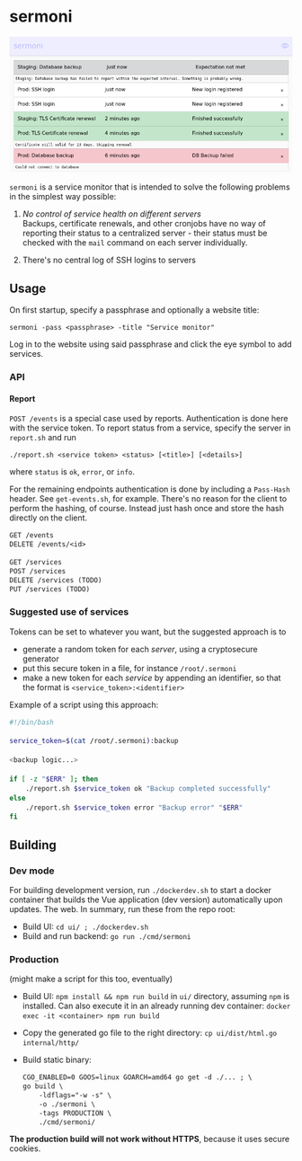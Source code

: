 # sermoni

![Sermoni screenshot](sermoni.png)

`sermoni` is a service monitor that is intended to solve the following problems 
in the simplest way possible:

1. _No control of service health on different servers_   
  Backups, certificate renewals, and other cronjobs have no way of reporting
  their status to a centralized server - their status must be checked with the
  `mail` command on each server individually.

2. There's no central log of SSH logins to servers

## Usage
On first startup, specify a passphrase and optionally a website title:

    sermoni -pass <passphrase> -title "Service monitor"

Log in to the website using said passphrase and click the eye symbol to add
services.

### API

#### Report 
`POST /events` is a special case used by reports. Authentication is done here
with the service token. To report status from a service, specify the server in 
`report.sh` and run

    ./report.sh <service token> <status> [<title>] [<details>]

where `status` is `ok`, `error`, or `info`.

For the remaining endpoints authentication is done by including a `Pass-Hash`
header. See `get-events.sh`, for example. There's no reason for the client to
perform the hashing, of course. Instead just hash once and store the hash 
directly on the client.

```
GET /events
DELETE /events/<id>

GET /services
POST /services
DELETE /services (TODO)
PUT /services (TODO)
```

### Suggested use of services

Tokens can be set to whatever you want, but the suggested approach is to

- generate a random token for each _server_, using a cryptosecure generator
- put this secure token in a file, for instance `/root/.sermoni`
- make a new token for each _service_ by appending an identifier, so that the
  format is `<service_token>:<identifier>`

Example of a script using this approach:

```bash
#!/bin/bash

service_token=$(cat /root/.sermoni):backup

<backup logic...> 

if [ -z "$ERR" ]; then
    ./report.sh $service_token ok "Backup completed successfully"
else 
    ./report.sh $service_token error "Backup error" "$ERR"
fi

```

## Building

### Dev mode
For building development version, run `./dockerdev.sh` to start a docker
container that builds the Vue application (dev version) automatically upon
updates. The web. In summary, run these from the repo root:

- Build UI: `cd ui/ ; ./dockerdev.sh`
- Build and run backend: `go run ./cmd/sermoni`

### Production

(might make a script for this too, eventually)

- Build UI: `npm install && npm run build` in `ui/` directory, assuming `npm`
  is installed. Can also execute it in an already running dev container:
  `docker exec -it <container> npm run build`

- Copy the generated go file to the right directory:
  `cp ui/dist/html.go internal/http/`

- Build static binary: 

  ```
  CGO_ENABLED=0 GOOS=linux GOARCH=amd64 go get -d ./... ; \
  go build \
      -ldflags="-w -s" \
      -o ./sermoni \
      -tags PRODUCTION \
      ./cmd/sermoni/
  ```

**The production build will not work without HTTPS**, because it uses secure
cookies. 

